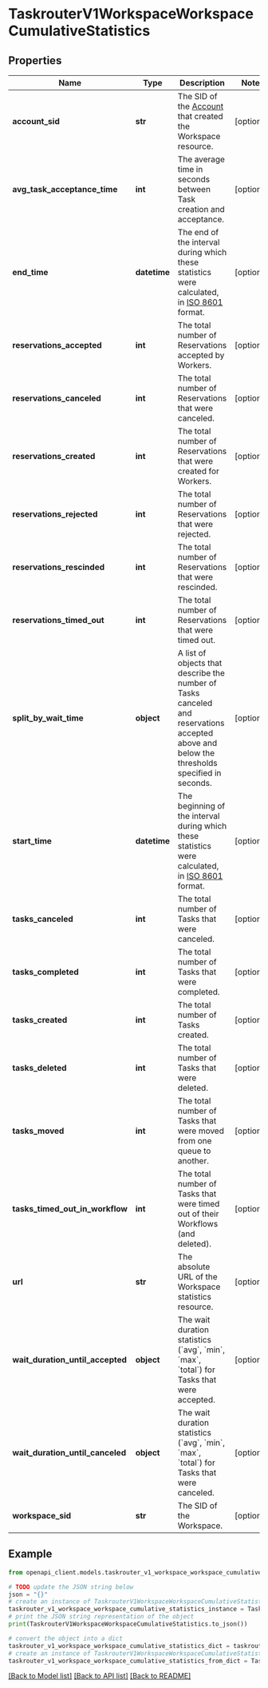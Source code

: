 # TaskrouterV1WorkspaceWorkspaceCumulativeStatistics


## Properties

Name | Type | Description | Notes
------------ | ------------- | ------------- | -------------
**account_sid** | **str** | The SID of the [Account](https://www.twilio.com/docs/iam/api/account) that created the Workspace resource. | [optional] 
**avg_task_acceptance_time** | **int** | The average time in seconds between Task creation and acceptance. | [optional] 
**end_time** | **datetime** | The end of the interval during which these statistics were calculated, in [ISO 8601](https://en.wikipedia.org/wiki/ISO_8601) format. | [optional] 
**reservations_accepted** | **int** | The total number of Reservations accepted by Workers. | [optional] 
**reservations_canceled** | **int** | The total number of Reservations that were canceled. | [optional] 
**reservations_created** | **int** | The total number of Reservations that were created for Workers. | [optional] 
**reservations_rejected** | **int** | The total number of Reservations that were rejected. | [optional] 
**reservations_rescinded** | **int** | The total number of Reservations that were rescinded. | [optional] 
**reservations_timed_out** | **int** | The total number of Reservations that were timed out. | [optional] 
**split_by_wait_time** | **object** | A list of objects that describe the number of Tasks canceled and reservations accepted above and below the thresholds specified in seconds. | [optional] 
**start_time** | **datetime** | The beginning of the interval during which these statistics were calculated, in [ISO 8601](https://en.wikipedia.org/wiki/ISO_8601) format. | [optional] 
**tasks_canceled** | **int** | The total number of Tasks that were canceled. | [optional] 
**tasks_completed** | **int** | The total number of Tasks that were completed. | [optional] 
**tasks_created** | **int** | The total number of Tasks created. | [optional] 
**tasks_deleted** | **int** | The total number of Tasks that were deleted. | [optional] 
**tasks_moved** | **int** | The total number of Tasks that were moved from one queue to another. | [optional] 
**tasks_timed_out_in_workflow** | **int** | The total number of Tasks that were timed out of their Workflows (and deleted). | [optional] 
**url** | **str** | The absolute URL of the Workspace statistics resource. | [optional] 
**wait_duration_until_accepted** | **object** | The wait duration statistics (&#x60;avg&#x60;, &#x60;min&#x60;, &#x60;max&#x60;, &#x60;total&#x60;) for Tasks that were accepted. | [optional] 
**wait_duration_until_canceled** | **object** | The wait duration statistics (&#x60;avg&#x60;, &#x60;min&#x60;, &#x60;max&#x60;, &#x60;total&#x60;) for Tasks that were canceled. | [optional] 
**workspace_sid** | **str** | The SID of the Workspace. | [optional] 

## Example

```python
from openapi_client.models.taskrouter_v1_workspace_workspace_cumulative_statistics import TaskrouterV1WorkspaceWorkspaceCumulativeStatistics

# TODO update the JSON string below
json = "{}"
# create an instance of TaskrouterV1WorkspaceWorkspaceCumulativeStatistics from a JSON string
taskrouter_v1_workspace_workspace_cumulative_statistics_instance = TaskrouterV1WorkspaceWorkspaceCumulativeStatistics.from_json(json)
# print the JSON string representation of the object
print(TaskrouterV1WorkspaceWorkspaceCumulativeStatistics.to_json())

# convert the object into a dict
taskrouter_v1_workspace_workspace_cumulative_statistics_dict = taskrouter_v1_workspace_workspace_cumulative_statistics_instance.to_dict()
# create an instance of TaskrouterV1WorkspaceWorkspaceCumulativeStatistics from a dict
taskrouter_v1_workspace_workspace_cumulative_statistics_from_dict = TaskrouterV1WorkspaceWorkspaceCumulativeStatistics.from_dict(taskrouter_v1_workspace_workspace_cumulative_statistics_dict)
```
[[Back to Model list]](../README.md#documentation-for-models) [[Back to API list]](../README.md#documentation-for-api-endpoints) [[Back to README]](../README.md)


